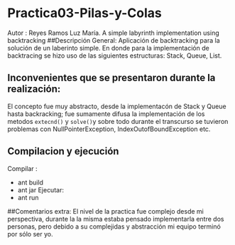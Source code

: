 # Practica03-Pilas-y-Colas
Autor : Reyes Ramos Luz María. 
A simple labyrinth implementation using backtracking
 ##Descripción General:
 Aplicación de backtracking para la solución de un  laberinto simple.
 En donde para la implementación de backtracing se hizo uso de las siguientes estructuras:
 Stack, Queue, List.
 ## Inconvenientes que se presentaron durante la realización:
 El concepto fue muy abstracto, desde la implementacón de Stack y Queue hasta backracking;
 fue sumamente difusa la implementación de los metodos `extecnd()` y `solve()`y sobre todo durante el transcurso se tuvieron problemas con 
 NullPointerException, IndexOutofBoundException etc.
 ## Compilacion y ejecución
 Compilar :
 * ant build
 * ant jar
 Ejecutar:
 * ant run
 
 ##Comentarios extra:
 El nivel de la practica fue complejo desde mi perspectiva, durante la la misma estaba pensado implementarla entre dos personas, pero debido
 a su complejidas y abstracción mi equipo terminó por sólo ser yo.
